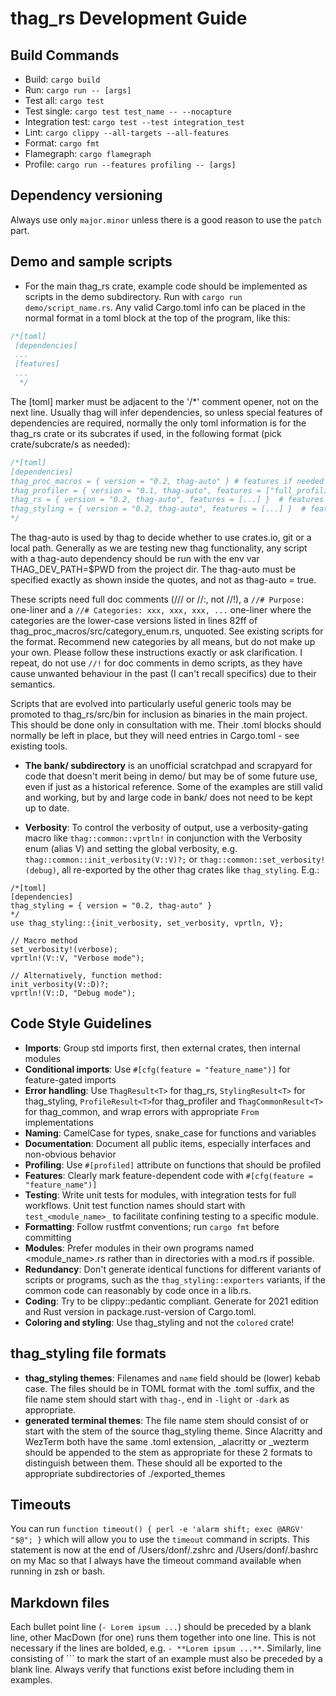 # thag_rs Development Guide

## Build Commands
- Build: `cargo build`
- Run: `cargo run -- [args]`
- Test all: `cargo test`
- Test single: `cargo test test_name -- --nocapture`
- Integration test: `cargo test --test integration_test`
- Lint: `cargo clippy --all-targets --all-features`
- Format: `cargo fmt`
- Flamegraph: `cargo flamegraph`
- Profile: `cargo run --features profiling -- [args]`

## Dependency versioning

Always use only `major.minor` unless there is a good reason to use the `patch` part.

## Demo and sample scripts
- For the main thag_rs crate, example code should be implemented as scripts in the demo subdirectory.
Run with `cargo run demo/script_name.rs`. Any valid Cargo.toml info can be placed in the normal format in a toml block at the top of the program, like this:
```Rust
/*[toml]
 [dependencies]
 ...
 [features]
 ...
  */
 ```
The [toml] marker must be adjacent to the '/*' comment opener, not on the next line.
Usually thag will infer dependencies, so unless special features of dependencies are required, normally the only toml information is for the thag_rs crate or its subcrates if used, in the following format (pick crate/subcrate/s as needed):
```Rust
/*[toml]
[dependencies]
thag_proc_macros = { version = "0.2, thag-auto" } # features if needed
thag_profiler = { version = "0.1, thag-auto", features = ["full_profiling"] } # features if needed
thag_rs = { version = "0.2, thag-auto", features = [...] }  # features if needed
thag_styling = { version = "0.2, thag-auto", features = [...] }  # features if needed
*/
 ```
The thag-auto is used by thag to decide whether to use crates.io, git or a local path. Generally as we are testing new thag functionality, any script with a thag-auto dependency should be run with the env var THAG_DEV_PATH=$PWD from the project dir. The thag-auto must be specified exactly as shown inside the quotes, and not as thag-auto = true.

These scripts need full doc comments (/// or //:, not //!), a `//# Purpose:` one-liner and a `//# Categories: xxx, xxx, xxx, ...` one-liner where the categories are the lower-case versions listed in lines 82ff of thag_proc_macros/src/category_enum.rs, unquoted. See existing scripts for the format. Recommend new categories by all means, but do not make up your own. Please follow these instructions exactly or ask clarification.
I repeat, do not use `//!` for doc comments in demo scripts, as they have cause unwanted behaviour in the past (I can't recall specifics) due to their semantics.

Scripts that are evolved into particularly useful generic tools may be promoted to thag_rs/src/bin for inclusion as binaries in the main project. This should be done only in consultation with me. Their .toml blocks should normally be left in place, but they will need entries in Cargo.toml - see existing tools.

- **The bank/ subdirectory** is an unofficial scratchpad and scrapyard for code that doesn't merit being in demo/ but may be of some future use, even if just as a historical reference. Some of the examples are still valid and working, but by and large code in bank/ does not need to be kept up to date.

- **Verbosity**: To control the verbosity of output, use a verbosity-gating macro like `thag::common::vprtln!` in conjunction with the Verbosity enum (alias V) and setting the global verbosity, e.g. `thag::common::init_verbosity(V::V)?;` or `thag::common::set_verbosity!(debug)`, all re-exported by the other thag crates like `thag_styling`. E.g.:
```
/*[toml]
[dependencies]
thag_styling = { version = "0.2, thag-auto" }
*/
use thag_styling::{init_verbosity, set_verbosity, vprtln, V};

// Macro method
set_verbosity!(verbose);
vprtln!(V::V, "Verbose mode");

// Alternatively, function method:
init_verbosity(V::D)?;
vprtln!(V::D, "Debug mode");
```

## Code Style Guidelines
- **Imports**: Group std imports first, then external crates, then internal modules
- **Conditional imports**: Use `#[cfg(feature = "feature_name")]` for feature-gated imports
- **Error handling**: Use `ThagResult<T>` for thag_rs, `StylingResult<T>` for thag_styling, `ProfileResult<T>`for thag_profiler and `ThagCommonResult<T>` for thag_common, and wrap errors with appropriate `From` implementations
- **Naming**: CamelCase for types, snake_case for functions and variables
- **Documentation**: Document all public items, especially interfaces and non-obvious behavior
- **Profiling**: Use `#[profiled]` attribute on functions that should be profiled
- **Features**: Clearly mark feature-dependent code with `#[cfg(feature = "feature_name")]`
- **Testing**: Write unit tests for modules, with integration tests for full workflows. Unit test function names should start with `test_<module_name>_` to facilitate confining testing to a specific module.
- **Formatting**: Follow rustfmt conventions; run `cargo fmt` before committing
- **Modules**: Prefer modules in their own programs named <module_name>.rs rather than in directories with a mod.rs if possible.
- **Redundancy**: Don't generate identical functions for different variants of scripts or programs, such as the `thag_styling::exporters` variants, if the common code can reasonably by code once in a lib.rs.
- **Coding**: Try to be clippy::pedantic compliant. Generate for 2021 edition and Rust version in package.rust-version of Cargo.toml.
- **Coloring and styling**: Use thag_styling and not the `colored` crate!

## thag_styling file formats
- **thag_styling themes**: Filenames and `name` field should be (lower) kebab case. The files should be in TOML format with the .toml suffix, and the file name stem should start with `thag-`, end in `-light` or `-dark` as appropriate.
- **generated terminal themes**: The file name stem should consist of or start with the stem of the source thag_styling theme. Since Alacritty and WezTerm both have the same .toml extension, _alacritty or _wezterm should be appended to the stem as appropriate for these 2 formats to distinguish between them. These should all be exported to the appropriate subdirectories of ./exported_themes

## Timeouts
You can run `function timeout() { perl -e 'alarm shift; exec @ARGV' "$@"; }` which will allow you to use the `timeout` command in scripts. This statement is now at the end of /Users/donf/.zshrc and /Users/donf/.bashrc on my Mac so that I always have the timeout command available when running in zsh or bash.

## Markdown files
Each bullet point line (`- Lorem ipsum ...`) should be preceded by a blank line, other MacDown (for one) runs them together into one line. This is not necessary if the lines are bolded, e.g. `- **Lorem ipsum ...**`.
Similarly, line consisting of ``` to mark the start of an example must also be preceded by a blank line.
Always verify that functions exist before including them in examples.
